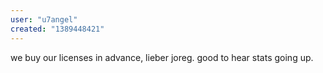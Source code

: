 ```yaml
---
user: "u7angel"
created: "1389448421"
---
```


we buy our licenses in advance, lieber joreg. good to hear stats going up. 
